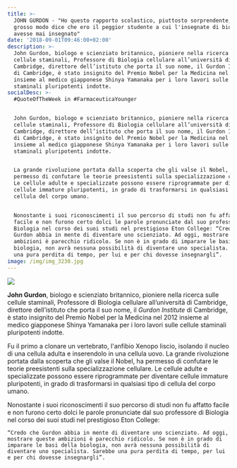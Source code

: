 ```yaml
---
title: >-
  JOHN GURDON - "Ho questo rapporto scolastico, piuttosto sorprendente, che
  grosso modo dice che ero il peggior studente a cui l'insegnate di biologia
  avesse mai insegnato"
date: '2018-09-01T09:46:00+02:00'
description: >-
  John Gurdon, biologo e scienziato britannico, pioniere nella ricerca sulle
  cellule staminali, Professore di Biologia cellulare all’università di
  Cambridge, direttore dell’istituto che porta il suo nome, il Gurdon Institute
  di Cambridge, è stato insignito del Premio Nobel per la Medicina nel 2012
  insieme al medico giapponese Shinya Yamanaka per i loro lavori sulle cellule
  staminali pluripotenti indotte.
socialDesc: >-
  #QuoteOfTheWeek in #FarmaceuticaYounger


  John Gurdon, biologo e scienziato britannico, pioniere nella ricerca sulle
  cellule staminali, Professore di Biologia cellulare all’università di
  Cambridge, direttore dell’istituto che porta il suo nome, il Gurdon Institute
  di Cambridge, è stato insignito del Premio Nobel per la Medicina nel 2012
  insieme al medico giapponese Shinya Yamanaka per i loro lavori sulle cellule
  staminali pluripotenti indotte.


  La grande rivoluzione portata dalla scoperta che gli valse il Nobel, ha
  permesso di confutare le teorie preesistenti sulla specializzazione cellulare.
  Le cellule adulte e specializzate possono essere riprogrammate per diventare
  cellule immature pluripotenti, in grado di trasformarsi in qualsiasi tipo di
  cellula del corpo umano.


  Nonostante i suoi riconoscimenti il suo percorso di studi non fu affatto
  facile e non furono certo dolci le parole pronunciate dal suo professore di
  Biologia nel corso dei suoi studi nel prestigioso Eton College: “Credo che
  Gurdon abbia in mente di diventare uno scienziato. Ad oggi, mostrare queste
  ambizioni è parecchio ridicolo. Se non è in grado di imparare le basi della
  biologia, non avrà nessuna possibilità di diventare uno specialista. Sarebbe
  una pura perdita di tempo, per lui e per chi dovesse insegnargli”.  
image: /img/img_3230.jpg
---
```

![](/img/img_3230.jpg)

**John Gurdon**, biologo e scienziato britannico, pioniere nella ricerca sulle cellule staminali, Professore di Biologia cellulare all’università di Cambridge, direttore dell’istituto che porta il suo nome, il _Gurdon Institute_ di Cambridge, è stato insignito del Premio Nobel per la Medicina nel 2012 insieme al medico giapponese Shinya Yamanaka per i loro lavori sulle cellule staminali pluripotenti indotte.

Fu il primo a clonare un vertebrato, l'anfibio Xenopo liscio, isolando il nucleo di una cellula adulta e inserendolo in una cellula uovo. La grande rivoluzione portata dalla scoperta che gli valse il Nobel, ha permesso di confutare le teorie preesistenti sulla specializzazione cellulare. Le cellule adulte e specializzate possono essere riprogrammate per diventare cellule immature pluripotenti, in grado di trasformarsi in qualsiasi tipo di cellula del corpo umano.

Nonostante i suoi riconoscimenti il suo percorso di studi non fu affatto facile e non furono certo dolci le parole pronunciate dal suo professore di Biologia nel corso dei suoi studi nel prestigioso Eton College: 

```
“Credo che Gurdon abbia in mente di diventare uno scienziato. Ad oggi, mostrare queste ambizioni è parecchio ridicolo. Se non è in grado di imparare le basi della biologia, non avrà nessuna possibilità di diventare uno specialista. Sarebbe una pura perdita di tempo, per lui e per chi dovesse insegnargli”.  
```

```
 
```

